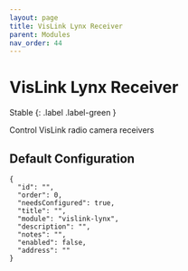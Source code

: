 ```yaml
---
layout: page
title: VisLink Lynx Receiver
parent: Modules
nav_order: 44
---
```


# VisLink Lynx Receiver

Stable
{: .label .label-green }

Control VisLink radio camera receivers

## Default Configuration

```
{
  "id": "",
  "order": 0,
  "needsConfigured": true,
  "title": "",
  "module": "vislink-lynx",
  "description": "",
  "notes": "",
  "enabled": false,
  "address": ""
}
```
